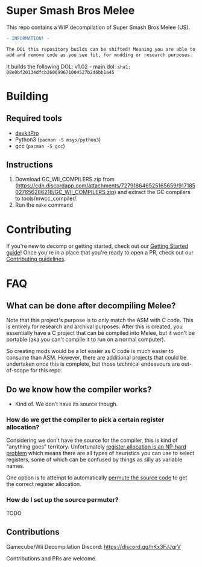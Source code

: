 # Super Smash Bros Melee

This repo contains a WIP decompilation of Super Smash Bros Melee (US).

```diff
- INFORMATION! -

The DOL this repository builds can be shifted! Meaning you are able to now
add and remove code as you see fit, for modding or research purposes.
```

It builds the following DOL:
v1.02 - main.dol: `sha1: 08e0bf20134dfcb260699671004527b2d6bb1a45`

# Building

## Required tools

* [devkitPro](https://devkitpro.org/wiki/Getting_Started)
* Python3 (`pacman -S msys/python3`)
* gcc (`pacman -S gcc`)

## Instructions

1. Download GC_WII_COMPILERS.zip from (https://cdn.discordapp.com/attachments/727918646525165659/917185027656286218/GC_WII_COMPILERS.zip) and extract the GC compilers to tools/mwcc_compiler/.
2. Run the `make` command

# Contributing

If you're new to decomp or getting started, check out our [Getting Started guide](https://doldecomp.github.io/melee/getting_started.html)! Once you're in a place that you're ready to open a PR, check out our [Contributing guidelines](CONTRIBUTING.md).

# FAQ
## What can be done after decompiling Melee?

Note that this project's purpose is to only match the ASM with C code. This is entirely for research and archival purposes. After this is created, you essentially have a C project that can be compiled into Melee, but it won't be portable (aka you can't compile it to run on a normal computer).

So creating mods would be a lot easier as C code is much easier to consume than ASM. However, there are additional projects that could be undertaken once this is complete, but those technical endeavours are out-of-scope for this repo.

## Do we know how the compiler works?

- Kind of. We don’t have its source though.

### How do we get the compiler to pick a certain register allocation?

Considering we don't have the source for the compiler, this is kind of "anything goes" territory. Unfortunately [register allocation is an NP-hard problem](https://en.wikipedia.org/wiki/Register_allocation?oldformat=true) which means there are all types of heuristics you can use to select registers, some of which can be confused by things as silly as variable names.

One option is to attempt to automatically [permute the source code](https://github.com/simonlindholm/decomp-permuter) to get the correct register allocation.

### How do I set up the source permuter?

TODO


## Contributions

Gamecube/Wii Decompilation Discord: https://discord.gg/hKx3FJJgrV

Contributions and PRs are welcome.

